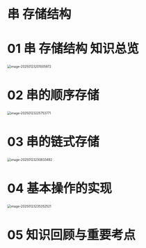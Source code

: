 # 串 存储结构



# 01 串 存储结构 知识总览

<img src="https://cvp.oss-cn-shanghai.aliyuncs.com/202501232010071.png" alt="image-20250123201005972" style="zoom:50%;" />



# 02 串的顺序存储

<img src="https://cvp.oss-cn-shanghai.aliyuncs.com/202501232257058.png" alt="image-20250123225753771" style="zoom:50%;" />



# 03 串的链式存储

<img src="https://cvp.oss-cn-shanghai.aliyuncs.com/202501232308612.png" alt="image-20250123230833492" style="zoom:50%;" />



# 04 基本操作的实现

<img src="https://cvp.oss-cn-shanghai.aliyuncs.com/202501232353819.png" alt="image-20250123235352521" style="zoom:50%;" />



# 05 知识回顾与重要考点

